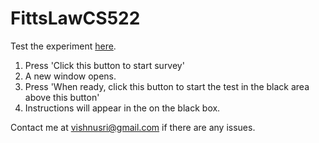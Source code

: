 # FittsLawCS522

Test the experiment [here](http://www.psytoolkit.org/cgi-bin/psy2.3.0/survey?s=JNefa).

1. Press 'Click this button to start survey'
2. A new window opens.
3. Press 'When ready, click this button to start the test in the black area above this button'
4. Instructions will appear in the on the black box.

Contact me at vishnusri@gmail.com if there are any issues.
